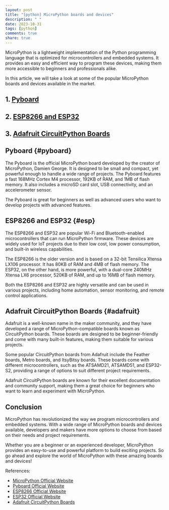 ```yaml
---
layout: post
title: "[python] MicroPython boards and devices"
description: " "
date: 2023-10-31
tags: [python]
comments: true
share: true
---
```


MicroPython is a lightweight implementation of the Python programming language that is optimized for microcontrollers and embedded systems. It provides an easy and efficient way to program these devices, making them more accessible to beginners and professionals alike.

In this article, we will take a look at some of the popular MicroPython boards and devices available in the market.

## 1. [Pyboard](#pyboard)
## 2. [ESP8266 and ESP32](#esp)
## 3. [Adafruit CircuitPython Boards](#adafruit)

## Pyboard {#pyboard}

The Pyboard is the official MicroPython board developed by the creator of MicroPython, Damien George. It is designed to be small and compact, yet powerful enough to handle a wide range of projects. The Pyboard features a fast 168MHz Cortex M4 processor, 192KB of RAM, and 1MB of flash memory. It also includes a microSD card slot, USB connectivity, and an accelerometer sensor.

The Pyboard is great for beginners as well as advanced users who want to develop projects with advanced features.

## ESP8266 and ESP32 {#esp}

The ESP8266 and ESP32 are popular Wi-Fi and Bluetooth-enabled microcontrollers that can run MicroPython firmware. These devices are widely used for IoT projects due to their low cost, low power consumption, and built-in wireless capabilities.

The ESP8266 is the older version and is based on a 32-bit Tensilica Xtensa LX106 processor. It has 80KB of RAM and 4MB of flash memory. The ESP32, on the other hand, is more powerful, with a dual-core 240MHz Xtensa LX6 processor, 520KB of RAM, and up to 16MB of flash memory.

Both the ESP8266 and ESP32 are highly versatile and can be used in various projects, including home automation, sensor monitoring, and remote control applications.

## Adafruit CircuitPython Boards {#adafruit}

Adafruit is a well-known name in the maker community, and they have developed a range of MicroPython-compatible boards known as CircuitPython boards. These boards are designed to be beginner-friendly and come with many built-in features, making them suitable for various projects.

Some popular CircuitPython boards from Adafruit include the Feather boards, Metro boards, and ItsyBitsy boards. These boards come with different microcontrollers, such as the ATSAMD21, ATSAMD51, and ESP32-S2, providing a range of options to suit different project requirements.

Adafruit CircuitPython boards are known for their excellent documentation and community support, making them a great choice for beginners who want to learn and experiment with MicroPython.

## Conclusion

MicroPython has revolutionized the way we program microcontrollers and embedded systems. With a wide range of MicroPython boards and devices available, developers and makers have more options to choose from based on their needs and project requirements.

Whether you are a beginner or an experienced developer, MicroPython provides an easy-to-use and powerful platform to build exciting projects. So go ahead and explore the world of MicroPython with these amazing boards and devices!

References:
- [MicroPython Official Website](https://micropython.org/)
- [Pyboard Official Website](https://pyboard.org/)
- [ESP8266 Official Website](https://www.espressif.com/en/products/socs/esp8266/overview)
- [ESP32 Official Website](https://www.espressif.com/en/products/socs/esp32/overview)
- [Adafruit CircuitPython Boards](https://www.adafruit.com/circuitpython)